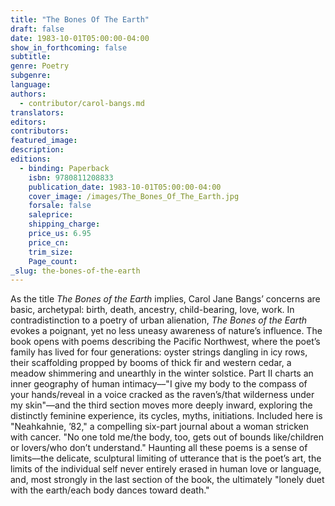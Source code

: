 ```yaml
---
title: "The Bones Of The Earth"
draft: false
date: 1983-10-01T05:00:00-04:00
show_in_forthcoming: false
subtitle:
genre: Poetry
subgenre:
language:
authors:
  - contributor/carol-bangs.md
translators:
editors:
contributors:
featured_image:
description:
editions:
  - binding: Paperback
    isbn: 9780811208833
    publication_date: 1983-10-01T05:00:00-04:00
    cover_image: /images/The_Bones_Of_The_Earth.jpg
    forsale: false
    saleprice:
    shipping_charge:
    price_us: 6.95
    price_cn:
    trim_size:
    Page_count:
_slug: the-bones-of-the-earth
---
```


As the title _The Bones of the Earth_ implies, Carol Jane Bangs’ concerns are basic, archetypal: birth, death, ancestry, child-bearing, love, work. In contradistinction to a poetry of urban alienation, _The Bones of the Earth_ evokes a poignant, yet no less uneasy awareness of nature’s influence. The book opens with poems describing the Pacific Northwest, where the poet’s family has lived for four generations: oyster strings dangling in icy rows, their scaffolding propped by booms of thick fir and western cedar, a meadow shimmering and unearthly in the winter solstice. Part II charts an inner geography of human intimacy––"I give my body to the compass of your hands/reveal in a voice cracked as the raven’s/that wilderness under my skin"––and the third section moves more deeply inward, exploring the distinctly feminine experience, its cycles, myths, initiations. Included here is "Neahkahnie, ’82," a compelling six-part journal about a woman stricken with cancer. "No one told me/the body, too, gets out of bounds like/children or lovers/who don’t understand." Haunting all these poems is a sense of limits––the delicate, sculptural limiting of utterance that is the poet’s art, the limits of the individual self never entirely erased in human love or language, and, most strongly in the last section of the book, the ultimately "lonely duet with the earth/each body dances toward death."

